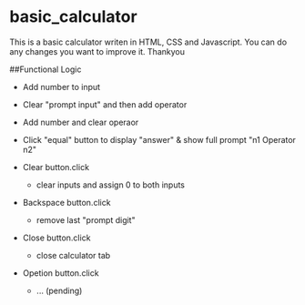 # basic_calculator
This is a basic calculator writen in HTML, CSS and Javascript. You can do any changes you want to improve it. Thankyou

##Functional Logic

- Add number to input
- Clear "prompt input" and then add operator
- Add number and clear operaor
- Click "equal" button to display "answer" & show full prompt "n1 Operator n2"

- Clear button.click
  - clear inputs and assign 0 to both inputs
- Backspace button.click
  - remove last "prompt digit"
- Close button.click
  - close calculator tab
- Opetion button.click
  - ... (pending)